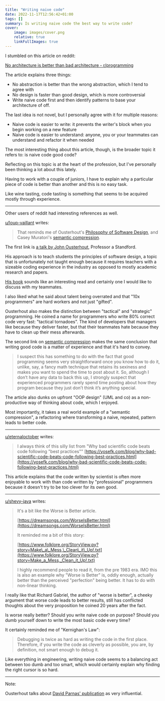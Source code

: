 ```yaml
---
title: "Writing naive code"
date: 2022-11-17T12:56:42+01:00
tags: []
summary: Is writing naive code the best way to write code?
cover:
    image: images/cover.png
    relative: true
    linkFullImages: true
---
```


I stumbled on this article on reddit:

[No architecture is better than bad architecture - r/programming](https://libreddit.spike.codes/r/programming/comments/ywwxrd/no_architecture_is_better_than_bad_architecture/)

The article explains three things:
- No abstraction is better than the wrong abstraction, which I tend to agree with
- No design is faster than good design, which is more controversial
- Write naive code first and then identify patterns to base your architecture of off.

The last idea is not novel, but I personally agree with it for multiple reasons:

- Naive code is easier to write: it prevents the writer's block when you begin working on a new feature
- Naive code is easier to understand: anyone, you or your teammates can understand and refactor it when needed


The most interesting thing about this article, though, is the broader topic it refers to: is naive code good code?

Reflecting on this topic is at the heart of the profession, but I've personally been thinking a lot about this lately.

Having to work with a couple of juniors, I have to explain why a particular piece of code is better than another
and this is no easy task.

Like wine tasting, code tasting is something that seems to be acquired mostly through experience.

---

Other users of reddit had interesting references as well.

[u/loup-vaillant](https://libreddit.spike.codes/user/loup-vaillant) writes:

> That reminds me of Ousterhout's [Philosophy of Software Design](https://www.youtube.com/watch?v=bmSAYlu0NcY), and Casey Muratori's [semantic compression](https://caseymuratori.com/blog_0015).

The first link is [a talk by John Ousterhout](https://www.youtube.com/watch?v=bmSAYlu0NcY), Professor a Standford.

His approach is to teach students the principles of software design, a topic that is unfortunately not taught enough because
it requires teachers with a sizeable coding experience in the industry as opposed to mostly academic research and papers.

[His book](https://www.goodreads.com/en/book/show/39996759-a-philosophy-of-software-design) sounds like an interesting read
and certainly one I would like to discuss with my teammates.

I also liked what he said about talent being overrated and that "10x programmers" are hard workers and not just "gifted".

Ousterhout also makes the distinction between "tactical" and "strategic" programming.
He coined a name for programmers who write 80% correct code very fast: "tactical tornadoes".
The kind of developers that managers like because they deliver faster, but that their teammates hate
because they have to clean up their mess afterwards.


The second link on [semantic compression](https://caseymuratori.com/blog_0015) makes the same conclusion that writing good
code is a matter of experience and that it's hard to convey.

> I suspect this has something to do with the fact that good programming seems very straightforward once you know
> how to do it, unlike, say, a fancy math technique that retains its sexiness and makes you want to spend the time to post about it.
> So, although I don’t have any data to back this up, I strongly suspect that experienced programmers rarely spend time
> posting about how they program because they just don’t think it’s anything special.

The article also dunks on upfront "OOP design" (UML and co) as a non-productive way of thinking about code, which I enjoyed.

Most importantly, it takes a real world example of a "semantic compression", a refactoring where
transforming a naive, repeated, pattern leads to better code.

---

[u/eternaloctober](https://libreddit.spike.codes/user/eternaloctober) writes:

> I always think of this silly list from "Why bad scientific code beats code following "best practices"" [https://yosefk.com/blog/why-bad-scientific-code-beats-code-following-best-practices.html](https://yosefk.com/blog/why-bad-scientific-code-beats-code-following-best-practices.html)

This article explains that the code written by scientist is often more enjoyable to work with than code written
by "professional" programmers because it doesn't try to be too clever for its own good.

---

[u/shevy-java](https://libreddit.spike.codes/user/shevy-java) writes:

> It's a bit like the Worse is Better article.
>
> [https://dreamsongs.com/WorseIsBetter.html](https://dreamsongs.com/WorseIsBetter.html)
>
> It reminded me a bit of this story:
>
> [https://www.folklore.org/StoryView.py?story=Make\_a\_Mess,\_Clean\_it\_Up!.txt](https://www.folklore.org/StoryView.py?story=Make_a_Mess,_Clean_it_Up!.txt)
>
> I highly recommend people to read it, from the pre 1983 era. IMO this is also an example why "Worse is Better" is, oddly enough, actually better than the perceived "perfection" being better. It has to do with non-linear thinking.

I really like that Richard Gabriel, the author of "worse is better", a cheeky argument that worse code leads to better results,
still has conflicted thoughts about the very proposition he coined 20 years after the fact.

Is worse really better? Should you write naive code on purpose? Should you dumb yourself down to write the most basic
code every time?

It certainly reminded me of "Kernighan's Law":

> Debugging is twice as hard as writing the code in the first place. Therefore, if you write the code as cleverly
> as possible, you are, by definition, not smart enough to debug it.

Like everything in engineering, writing naive code seems to a balancing act between too dumb and too smart, which
would certainly explain why finding the right cursor is so hard.

---

Note:

Ousterhout talks about [David Parnas' publication](https://www.researchgate.net/profile/David-Parnas/publication/200085877_On_the_Criteria_To_Be_Used_in_Decomposing_Systems_into_Modules/links/55956a7408ae99aa62c72622/On-the-Criteria-To-Be-Used-in-Decomposing-Systems-into-Modules.pdf)
as very influential.
